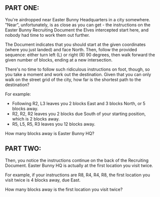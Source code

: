 ## PART ONE:
You're airdropped near Easter Bunny Headquarters in a city somewhere.
"Near", unfortunately, is as close as you can get - the instructions on
the Easter Bunny Recruiting Document the Elves intercepted start here,
and nobody had time to work them out further.

The Document indicates that you should start at the given coordinates
(where you just landed) and face North. Then, follow the provided
sequence: either turn left (L) or right (R) 90 degrees, then walk
forward the given number of blocks, ending at a new intersection.

There's no time to follow such ridiculous instructions on foot, though,
so you take a moment and work out the destination. Given that you can
only walk on the street grid of the city, how far is the shortest path
to the destination?

For example:

- Following R2, L3 leaves you 2 blocks East and 3 blocks North, or 5
  blocks away.
- R2, R2, R2 leaves you 2 blocks due South of your starting position,
  which is 2 blocks away.
- R5, L5, R5, R3 leaves you 12 blocks away.

How many blocks away is Easter Bunny HQ?

## PART TWO:
Then, you notice the instructions continue on the back of the Recruiting
Document. Easter Bunny HQ is actually at the first location you visit
twice.

For example, if your instructions are R8, R4, R4, R8, the first location
you visit twice is 4 blocks away, due East.

How many blocks away is the first location you visit twice?